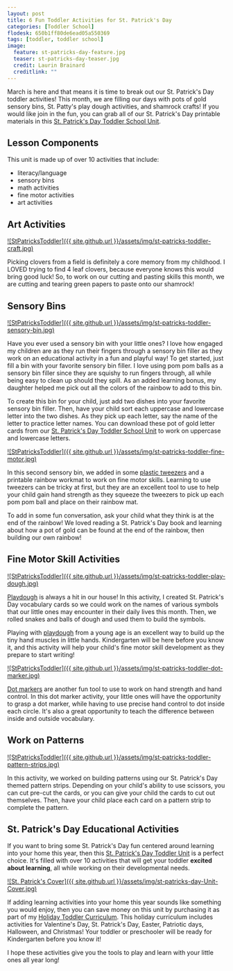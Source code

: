 ```yaml
---
layout: post
title: 6 Fun Toddler Activities for St. Patrick's Day
categories: [Toddler School]
flodesk: 650b1ff80de6ead05a550369
tags: [toddler, toddler school]
image:
  feature: st-patricks-day-feature.jpg
  teaser: st-patricks-day-teaser.jpg
  credit: Laurin Brainard
  creditlink: ""
---
```

March is here and that means it is time to break out our St. Patrick's Day toddler activities! This month, we are filling our days with pots of gold sensory bins, St. Patty's play dough activities, and shamrock crafts! If you would like join in the fun, you can grab all of our St. Patrick's Day printable materials in this [St. Patrick's Day Toddler School Unit](https://www.teacherspayteachers.com/Product/-50-off-48hr-St-Patrick-s-Day-Toddler-School-Lesson-Plans-and-Activities-9040486?utm_source=PB%20Blog%20&utm_campaign=St.%20Patrick's%20Day%20Toddler%20School). 

## Lesson Components 
This unit is made up of over 10 activities that include:
- literacy/language 
- sensory bins 
- math activities
- fine motor activities
- art activities

## Art Activities 

[![StPatricksToddler]({{ site.github.url }}/assets/img/st-patricks-toddler-craft.jpg)](https://www.teacherspayteachers.com/Product/-50-off-48hr-St-Patrick-s-Day-Toddler-School-Lesson-Plans-and-Activities-9040486?utm_source=PB%20Blog%20&utm_campaign=St.%20Patrick's%20Day%20Toddler%20School)

Picking clovers from a field is definitely a core memory from my childhood. I LOVED trying to find 4 leaf clovers, because everyone knows this would bring good luck! So, to work on our cutting and pasting skills this month, we are cutting and tearing green papers to paste onto our shamrock!

## Sensory Bins

[![StPatricksToddler]({{ site.github.url }}/assets/img/st-patricks-toddler-sensory-bin.jpg)](https://www.teacherspayteachers.com/Product/-50-off-48hr-St-Patrick-s-Day-Toddler-School-Lesson-Plans-and-Activities-9040486?utm_source=PB%20Blog%20&utm_campaign=St.%20Patrick's%20Day%20Toddler%20School)

Have you ever used a sensory bin with your little ones? I love how engaged my children are as they run their fingers through a sensory bin filler as they work on an educational activity in a fun and playful way! To get started, just fill a bin with your favorite sensory bin filler. I love using pom pom balls as a sensory bin filler since they are squishy to run fingers through, all while being easy to clean up should they spill. As an added learning bonus, my daughter helped me pick out all the colors of the rainbow to add to this bin. 

To create this bin for your child, just add two dishes into your favorite sensory bin filler. Then, have your child sort each uppercase and lowercase letter into the two dishes. As they pick up each letter, say the name of the letter to practice letter names. You can download these pot of gold letter cards from our [St. Patrick's Day Toddler School Unit](https://www.teacherspayteachers.com/Product/-50-off-48hr-St-Patrick-s-Day-Toddler-School-Lesson-Plans-and-Activities-9040486?utm_source=PB%20Blog%20&utm_campaign=St.%20Patrick's%20Day%20Toddler%20School) to work on uppercase and lowercase letters. 

[![StPatricksToddler]({{ site.github.url }}/assets/img/st-patricks-toddler-fine-motor.jpg)](https://www.teacherspayteachers.com/Product/-50-off-48hr-St-Patrick-s-Day-Toddler-School-Lesson-Plans-and-Activities-9040486?utm_source=PB%20Blog%20&utm_campaign=St.%20Patrick's%20Day%20Toddler%20School)

In this second sensory bin, we added in some [plastic tweezers](https://amzn.to/3SrpzcY) and a printable rainbow workmat to work on fine motor skills. Learning to use tweezers can be tricky at first, but they are an excellent tool to use to help your child gain hand strength as they squeeze the tweezers to pick up each pom pom ball and place on their rainbow mat. 

To add in some fun conversation, ask your child what they think is at the end of the rainbow! We loved reading a St. Patrick's Day book and learning about how a pot of gold can be found at the end of the rainbow, then building our own rainbow!

## Fine Motor Skill Activities

[![StPatricksToddler]({{ site.github.url }}/assets/img/st-patricks-toddler-play-dough.jpg)](https://www.teacherspayteachers.com/Product/-50-off-48hr-St-Patrick-s-Day-Toddler-School-Lesson-Plans-and-Activities-9040486?utm_source=PB%20Blog%20&utm_campaign=St.%20Patrick's%20Day%20Toddler%20School)

[Playdough](https://amzn.to/3YXfYxg) is always a hit in our house! In this activity, I created St. Patrick's Day vocabulary cards so we could work on the names of various symbols that our little ones may encounter in their daily lives this month. Then, we rolled snakes and balls of dough and used them to build the symbols. 

Playing with [playdough](https://amzn.to/3YXfYxg) from a young age is an excellent way to build up the tiny hand muscles in little hands. Kindergarten will be here before you know it, and this activity will help your child's fine motor skill development as they prepare to start writing!

[![StPatricksToddler]({{ site.github.url }}/assets/img/st-patricks-toddler-dot-marker.jpg)](https://www.teacherspayteachers.com/Product/-50-off-48hr-St-Patrick-s-Day-Toddler-School-Lesson-Plans-and-Activities-9040486?utm_source=PB%20Blog%20&utm_campaign=St.%20Patrick's%20Day%20Toddler%20School)

[Dot markers](https://amzn.to/3XW6MaY) are another fun tool to use to work on hand strength and hand control. In this dot marker activity, your little ones will have the opportunity to grasp a dot marker, while having to use precise hand control to dot inside each circle. It's also a great opportunity to teach the difference between inside and outside vocabulary. 

## Work on Patterns

[![StPatricksToddler]({{ site.github.url }}/assets/img/st-patricks-toddler-pattern-strips.jpg)](https://www.teacherspayteachers.com/Product/-50-off-48hr-St-Patrick-s-Day-Toddler-School-Lesson-Plans-and-Activities-9040486?utm_source=PB%20Blog%20&utm_campaign=St.%20Patrick's%20Day%20Toddler%20School)

In this activity, we worked on building patterns using our St. Patrick's Day themed pattern strips. Depending on your child's ability to use scissors, you can cut pre-cut the cards, or you can give your child the cards to cut out themselves. Then, have your child place each card on a pattern strip to complete the pattern. 

## St. Patrick's Day Educational Activities

If you want to bring some St. Patrick's Day fun centered around learning into your home this year, then this [St. Patrick's Day Toddler Unit](https://www.teacherspayteachers.com/Product/Valentine-Toddler-School-Lesson-Plans-Preschool-Activities-8868463?utm_source=PB%20Blog&utm_campaign=Valentine%20Toddler%20School) is a perfect choice. It's filled with over 10 activities that will get your toddler **excited about learning**, all while working on their developmental needs.

[![St. Patrick's Cover]({{ site.github.url }}/assets/img/st-patricks-day-Unit-Cover.jpg)](https://www.teacherspayteachers.com/Product/-50-off-48hr-St-Patrick-s-Day-Toddler-School-Lesson-Plans-and-Activities-9040486?utm_source=PB%20Blog%20&utm_campaign=St.%20Patrick's%20Day%20Toddler%20School)

If adding learning activities into your home this year sounds like something you would enjoy, then you can save money on this unit by purchasing it as part of my [Holiday Toddler Curriculum](https://www.teacherspayteachers.com/Product/Holiday-Toddler-Activities-Lesson-Plans-Growing-Bundle-Preschool-Curriculum-8705555?utm_source=PB%20Blog&utm_campaign=Holiday%20Toddler%20Bundle%20Upsell). This holiday curriculum includes activities for Valentine's Day, St. Patrick's Day, Easter, Patriotic days, Halloween, and Christmas! Your toddler or preschooler will be ready for Kindergarten before you know it! 

I hope these activities give you the tools to play and learn with your little ones all year long!